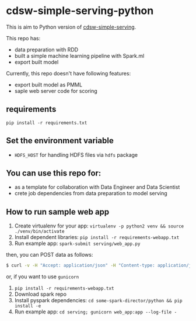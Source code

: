 # cdsw-simple-serving-python

This is aim to Python version of [cdsw-simple-serving](https://github.com/srowen/cdsw-simple-serving).

This repo has:

- data preparation with RDD
- built a simple machine learning pipeline with Spark.ml
- export built model

Currently, this repo doesn't have following features:

- export built model as PMML
- saple web server code for scoring

## requirements

`pip install -r requirements.txt`

## Set the environment variable

- `HDFS_HOST` for handling HDFS files via `hdfs` package

## You can use this repo for:

- as a template for collaboration with Data Engineer and Data Scientist
- crete job dependencies from data preparation to model serving

## How to run sample web app

1. Create virtualenv for your app: `virtualenv -p python2 venv && source ./venv/bin/activate`
2. Install dependent libraries: `pip install -r requirements-webapp.txt`
3. Run example app: `spark-submit serving/web_app.py`

then, you can POST data as follows:

```sh
$ curl -v -H "Accept: application/json" -H "Content-type: application/json" -X POST -d '{"Temperature":23.18,"Humidity":27.272,"Light":426,"CO2":721.25,"HumidityRatio":0.00478}' http://localhost:5000/api/predict
```

or, if you want to use `gunicorn`

1. `pip install -r requirements-webapp.txt`
2. Download spark repo
3. Install pyspark dependencies: `cd some-spark-director/python && pip install -e`
4. Run example app: `cd serving; gunicorn web_app:app --log-file -`
